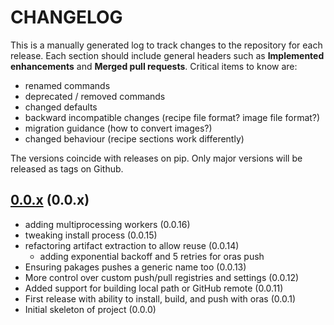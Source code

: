 # CHANGELOG

This is a manually generated log to track changes to the repository for each release.
Each section should include general headers such as **Implemented enhancements**
and **Merged pull requests**. Critical items to know are:

 - renamed commands
 - deprecated / removed commands
 - changed defaults
 - backward incompatible changes (recipe file format? image file format?)
 - migration guidance (how to convert images?)
 - changed behaviour (recipe sections work differently)

The versions coincide with releases on pip. Only major versions will be released as tags on Github.

## [0.0.x](https://github.scom/syspack/pakages/tree/main) (0.0.x)
 - adding multiprocessing workers (0.0.16)
 - tweaking install process (0.0.15)
 - refactoring artifact extraction to allow reuse (0.0.14)
   - adding exponential backoff and 5 retries for oras push
 - Ensuring pakages pushes a generic name too (0.0.13)
 - More control over custom push/pull registries and settings (0.0.12)
 - Added support for building local path or GitHub remote (0.0.11)
 - First release with ability to install, build, and push with oras (0.0.1)
 - Initial skeleton of project (0.0.0)

